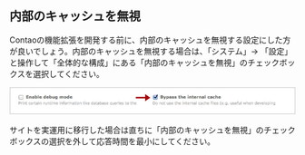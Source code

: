 ## 内部のキャッシュを無視

Contaoの機能拡張を開発する前に、内部のキャッシュを無視する設定にした方が良いでしょう。内部のキャッシュを無視する場合は、「システム」→ 「設定」と操作して「全体的な構成」にある「内部のキャッシュを無視」のチェックボックスを選択してください。

![](images/bypass-internal-cache.jpg)

サイトを実運用に移行した場合は直ちに「内部のキャッシュを無視」のチェックボックスの選択を外して応答時間を最小にしてください。
